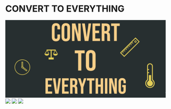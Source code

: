 # CONVERT TO EVERYTHING 
![](PlaystoreAssets/featureconverttoeverything.png)
![](PlaystoreAssets/UnitsPg1.jpg)
![](PlaystoreAssets/UnitsPg2.jpg)
![](PlaystoreAssets/Img01.jpg)
